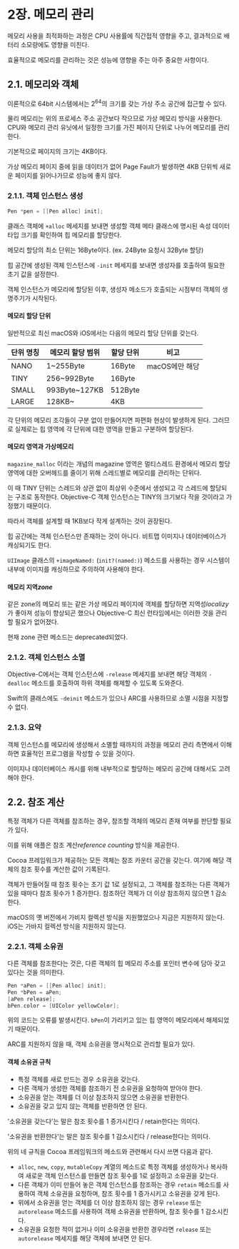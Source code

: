 # 2장. 메모리 관리

메모리 사용을 최적화하는 과정은 CPU 사용률에 직간접적 영향을 주고, 결과적으로 배터리 소모량에도 영향을 미친다.

효율적으로 메모리를 관리하는 것은 성능에 영향을 주는 아주 중요한 사항이다.

## 2.1. 메모리와 객체

이론적으로 64bit 시스템에서는 2<sup>64</sup>의 크기를 갖는 가상 주소 공간에 접근할 수 있다.

물리 메모리는 위의 프로세스 주소 공간보다 작으므로 가상 메모리 방식을 사용한다. CPU와 메모리 관리 유닛에서 일정한 크기를 가진 페이지 단위로 나누어 메모리를 관리한다.

기본적으로 페이지의 크기는 4KB이다.

가상 메모리 페이지 중에 읽을 데이터가 없어 Page Fault가 발생하면 4KB 단위씩 새로운 페이지를 읽어나가므로 성능에 좋지 않다.

### 2.1.1. 객체 인스턴스 생성

```objective-c
Pen *pen = [[Pen alloc] init];
```

클래스 객체에 `+alloc` 메세지를 보내면 생성할 객체 메타 클래스에 명시된 속성 데이터 타입 크기를 확인하여 힙 메모리를 할당한다.

메모리 할당의 최소 단위는 16Byte이다. (ex. 24Byte 요청시 32Byte 할당)

힙 공간에 생성된 객체 인스턴스에 `-init` 메세지를 보내면 생성자를 호출하여 필요한 초기 값을 설정한다.

객체 인스턴스가 메모리에 할당된 이후, 생성자 메소드가 호출되는 시점부터 객체의 생명주기가 시작된다.

#### 메모리 할당 단위

일반적으로 최신 macOS와 iOS에서는 다음의 메모리 할당 단위를 갖는다.

|단위 명칭|메모리 할당 범위|할당 단위|비고|
|---|---|---|---|
|NANO|1~255Byte|16Byte|macOS에만 해당|
|TINY|256~992Byte|16Byte|
|SMALL|993Byte~127KB|512Byte|
|LARGE|128KB~|4KB|

각 단위의 메모리 조각들이 구분 없이 만들어지면 파편화 현상이 발생하게 된다. 그러므로 실제로는 힙 영역에 각 단위에 대한 영역을 만들고 구분하여 할당된다.

#### 메모리 영역과 가상메모리

`magazine_malloc` 이라는 개념의 magazine 영역은 멀티스레드 환경에서 메모리 할당 영역에 대한 오버헤드를 줄이기 위해 스레드별로 메모리를 관리하는 단위다.

이 때 TINY 단위는 스레드와 상관 없이 최상위 수준에서 생성되고 각 스레드에 할당되는 구조로 동작한다. Objective-C 객체 인스턴스는 TINY의 크기보다 작을 것이라고 가정했기 때문이다.

따라서 객체를 설계할 때 1KB보다 작게 설계하는 것이 권장된다.

힙 공간에는 객체 인스턴스만 존재하는 것이 아니다. 비트맵 이미지나 데이터베이스가 캐싱되기도 한다.

`UIImage` 클래스의 `+imageNamed:` (`init?(named:)`) 메소드를 사용하는 경우 시스템이 내부에 이미지를 캐싱하므로 주의하여 사용해야 한다.

#### 메모리 지역*zone*

같은 zone의 메모리 또는 같은 가상 메모리 페이지에 객체를 할당하면 지역성*localizy*가 좋아져 성능이 향상되곤 했으나 Objective-C 최신 런타임에서는 이러한 것을 관리할 필요가 없어졌다.

현재 zone 관련 메소드는 deprecated되었다.

### 2.1.2. 객체 인스턴스 소멸

Objective-C에서는 객체 인스턴스에 `-release` 메세지를 보내면 해당 객체의 `-dealloc` 메소드를 호출하여 하위 객체를 해제할 수 있도록 도와준다.

Swift의 클래스에도 `-deinit` 메소드가 있으나 ARC를 사용하므로 소멸 시점을 지정할 수 없다.

### 2.1.3. 요약

객체 인스턴스를 메모리에 생성해서 소멸할 때까지의 과정을 메모리 관리 측면에서 이해하면 효율적인 프로그램을 작성할 수 있을 것이다.

이미지나 데이터베이스 캐시를 위해 내부적으로 할당하는 메모리 공간에 대해서도 고려해야 한다.

## 2.2. 참조 계산

특정 객체가 다른 객체를 참조하는 경우, 참조할 객체의 메모리 존재 여부를 판단할 필요가 있다.

이를 위해 애플은 참조 계산*reference counting* 방식을 제공한다.

Cocoa 프레임워크가 제공하는 모든 객체는 참조 카운터 공간을 갖는다. 여기에 해당 객체의 참조 횟수를 계산한 값이 기록된다.

객체가 만들어질 때 참조 횟수는 초기 값 1로 설정되고, 그 객체를 참조하는 다른 객체가 있을 때마다 참조 횟수가 1 증가한다. 참조하던 객체가 더 이상 참조하지 않으면 1 감소한다.

macOS의 옛 버전에서 가비지 컬렉션 방식을 지원했었으나 지금은 지원하지 않는다. iOS는 가바지 컬렉션 방식을 지원하지 않는다.

### 2.2.1. 객체 소유권

다른 객체를 참조한다는 것은, 다른 객체의 힙 메모리 주소를 포인터 변수에 담아 갖고 있다는 것을 의미한다.

```objective-c
Pen *aPen = [[Pen alloc] init];
Pen *bPen = aPen;
[aPen release];
bPen.color = [UIColor yellowColor];
```

위의 코드는 오류를 발생시킨다. `bPen`이 가리키고 있는 힙 영역이 메모리에서 해제되었기 때문이다.

ARC를 지원하지 않을 때, 객체 소유권을 명시적으로 관리할 필요가 있다.

#### 객체 소유권 규칙

- 특정 객체를 새로 만드는 경우 소유권을 갖는다.
- 다른 객체가 생성한 객체를 참조하기 전 소유권을 요청하여 받아야 한다.
- 소유권을 얻는 객체를 더 이상 참조하지 않으면 소유권을 반환한다.
- 소유권을 갖고 있지 않는 객체를 반환하면 안 된다.

'소유권을 갖는다'는 말은 참조 횟수를 1 증가시킨다 / retain한다는 의미다.

'소유권을 반환한다'는 말은 참조 횟수를 1 감소시킨다 / release한다는 의미다.

위의 네 규칙을 Cocoa 프레임워크의 메소드와 관련해서 다시 쓰면 다음과 같다.

- `alloc`, `new`, `copy`, `mutableCopy` 계열의 메소드로 특정 객체를 생성하거나 복사하여 새로운 객체 인스턴스를 만들면 참조 횟수를 1로 설정하고 소유권을 갖는다.
- 다른 객체가 이미 만들어 놓은 객체 인스턴스를 참조하는 경우 `retain` 메소드를 사용하여 객체 소유권을 요청하며, 참조 횟수를 1 증가시키고 소유권을 갖게 된다.
- 위에서 소유권을 얻는 객체를 더 이상 참조하지 않는 경우 `release` 또는 `autorelease` 메소드를 사용하여 객체 소유권을 반환하며, 참조 횟수를 1 감소시킨다.
- 소유권을 요청한 적이 없거나 이미 소유권을 반환한 경우라면 `release` 또는 `autorelease` 메세지를 해당 객체에 보내면 안 된다.